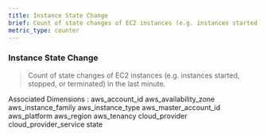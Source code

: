```yaml
---
title: Instance State Change
brief: Count of state changes of EC2 instances (e.g. instances started, stopped, or terminated) in the last minute.
metric_type: counter
---
```

### Instance State Change

> Count of state changes of EC2 instances (e.g. instances started, stopped, or terminated) in the last minute.

Associated Dimensions :
aws_account_id
aws_availability_zone
aws_instance_family
aws_instance_type
aws_master_account_id
aws_platform
aws_region
aws_tenancy
cloud_provider
cloud_provider_service
state